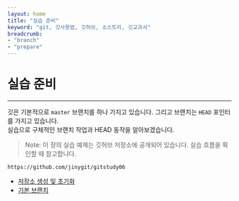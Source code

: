 ```yaml
---
layout: home
title: "실습 준비"
keyword: "git, 깃사용법, 깃허브, 소스트리, 깃교과서"
breadcrumb:
- "branch"
- "prepare"
---
```


# 실습 준비
---
깃은 기본적으로 `master` 브랜치를 하나 가지고 있습니다. 그리고 브랜치는 `HEAD` 포인터를 가지고 있습니다.  
실습으로 구체적인 브랜치 작업과 HEAD 동작을 알아보겠습니다.  

>Note: 이 장의 실습 예제는 깃허브 저장소에 공개되어 있습니다. 실습 흐름을 확인할 때 참고합니다.  

```
https://github.com/jinygit/gitstudy06
```

+ [저장소 생성 및 초기화](prepare/init)
+ [기본 브랜치](prepare/master)